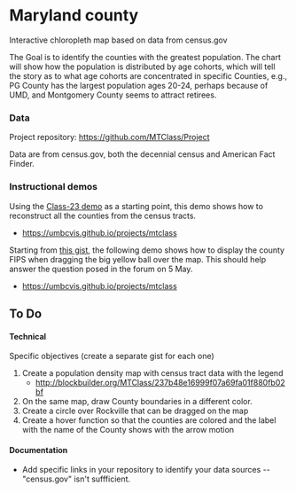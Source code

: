 # Maryland county

Interactive chloropleth map based on data from census.gov

The Goal is to identify the counties with the greatest population.
The chart will show how the population is distributed by age cohorts, which
will tell the story as to what age cohorts are concentrated in specific Counties, e.g., PG County has the largest population ages 20-24, perhaps because of UMD, and Montgomery County seems to attract retirees.

### Data

Project repository: https://github.com/MTClass/Project

Data are from census.gov, both the decennial census and American Fact Finder.

### Instructional demos

Using the [Class-23 demo](https://umbcvis.github.io/classes/class-12) as a starting point,
this demo shows how to reconstruct all the counties from the census tracts.

* https://umbcvis.github.io/projects/mtclass

Starting from [this gist](https://gist.github.com/MTClass/65b5751166dbf5a32a70bf47e41e4a00), the following demo shows how to display the county FIPS when dragging the big yellow ball over the map. This should help answer the question posed in the forum on 5 May.

* https://umbcvis.github.io/projects/mtclass

## To Do

#### Technical

Specific objectives (create a separate gist for each one)

1. Create a population density map with census tract data with the legend
    * http://blockbuilder.org/MTClass/237b48e16999f07a69fa01f880fb02bf
2. On the same map, draw County boundaries in a different color.
3. Create a circle over Rockville that can be dragged on the map
4. Create a hover function so that the counties are colored and the label with the name of the County shows with the arrow motion

#### Documentation

* Add specific links in your repository to identify your data sources -- "census.gov" isn't suffficient.
